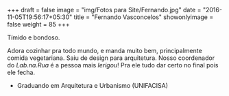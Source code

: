 +++
draft = false
image = "img/Fotos para Site/Fernando.jpg"
date = "2016-11-05T19:56:17+05:30"
title = "Fernando Vasconcelos"
showonlyimage = false
weight = 85
+++

Tímido e bondoso.
<!--more-->

Adora cozinhar pra todo mundo, e manda muito bem, principalmente comida vegetariana. Saiu de design para arquitetura. Nosso coordenador do *Lab.na.Rua* é a pessoa mais *lerigou*! Pra ele tudo dar certo no final pois ele fecha.

* Graduando em Arquitetura e Urbanismo (UNIFACISA)
